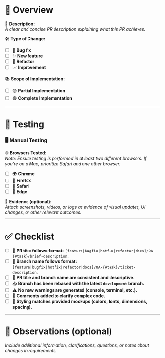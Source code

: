 # 🚀 **Overview**

📄 **Description:**  
_A clear and concise PR description explaining what this PR achieves._

🛠️ **Type of Change:**  
- [ ] 🐞 **Bug fix**  
- [ ] ✨ **New feature**  
- [ ] 🧹 **Refactor**  
- [ ] 📈 **Improvement**  

📚 **Scope of Implementation:**  
- [ ] 🟡 **Partial Implementation**  
- [ ] 🟢 **Complete Implementation**  

---

# 🧪 **Testing**

### 🖥️ **Manual Testing**

🌐 **Browsers Tested:**  
*Note: Ensure testing is performed in at least two different browsers. If you're on a Mac, prioritize Safari and one other browser.*  

- [ ] 🌍 **Chrome**  
- [ ] 🦊 **Firefox**  
- [ ] 🍏 **Safari**  
- [ ] 🎯 **Edge**  

📸 **Evidence (optional):**  
_Attach screenshots, videos, or logs as evidence of visual updates, UI changes, or other relevant outcomes._

---

# ✅ **Checklist**

- [ ] 📝 **PR title follows format:** `[feature|bugfix|hotfix|refactor|docs]/OA-{#task}/brief-description`.  
- [ ] 🌿 **Branch name follows format:** `[feature|bugfix|hotfix|refactor|docs]/OA-{#task}/ticket-description`.  
- [ ] 🔄 **PR title and branch name are consistent and descriptive.**  
- [ ] 📥 **Branch has been rebased with the latest `development` branch.**  
- [ ] ⚠️ **No new warnings are generated (console, terminal, etc.).**  
- [ ] 💬 **Comments added to clarify complex code.**  
- [ ] 🎨 **Styling matches provided mockups (colors, fonts, dimensions, spacing).**  

---

# 💬 **Observations (optional)**

_Include additional information, clarifications, questions, or notes about changes in requirements._
